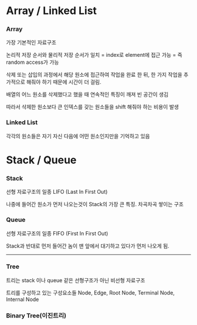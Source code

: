 # Array / Linked List

### Array

가장 기본적인 자료구조

논리적 저장 순서와 물리적 저장 순서가 일치 = index로 element에 접근 가능 = 즉 random access가 가능

삭제 또는 삽입의 과정에서 해당 원소에 접근하여 작업을 완료 한 뒤, 한 가지 작업을 추가적으로 해줘야 하기 때문에 시간이 더 걸림.

배열의 어느 원소를 삭제했다고 했을 때 연속적인 특징이 깨져 빈 공간이 생김

따라서 삭제한 원소보다 큰 인덱스를 갖는 원소들을 shift 해줘야 하는 비용이 발생

### Linked List

각각의 원소들은 자기 자신 다음에 어떤 원소인지만을 기억하고 있음





# Stack / Queue

### Stack

선형 자료구조의 일종 LIFO (Last In First Out)

나중에 들어간 원소가 먼저 나오는것이 Stack의 가장 큰 특징. 차곡차곡 쌓이는 구조

### Queue

선형 자료구조의 일종 FIFO (First In First Out)

Stack과 반대로 먼저 들어간 놈이 맨 앞에서 대기하고 있다가 먼저 나오게 됨.

<hr>

### Tree

트리는 stack 이나 queue 같은 선형구조가 아닌 비선형 자료구조

트리를 구성하고 있는 구성요소들 Node, Edge, Root Node, Terminal Node, Internal Node

### Binary Tree(이진트리)